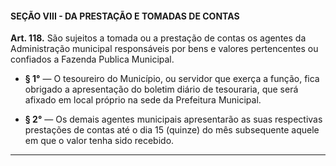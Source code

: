 #### SEÇÃO VIII - DA PRESTAÇÃO E TOMADAS DE CONTAS


**Art. 118.** São sujeitos a tomada ou a prestação de contas os agentes da Administração municipal responsáveis por bens e valores pertencentes ou confiados a Fazenda Publica Municipal.

- **§ 1°** — O tesoureiro do Município, ou servidor que exerça a função, fica obrigado a apresentação do boletim diário de tesouraria, que será afixado em local próprio na sede da Prefeitura Municipal.

- **§ 2°** — Os demais agentes municipais apresentarão as suas respectivas prestações de contas até o dia 15 (quinze) do mês subsequente aquele em que o valor tenha sido recebido.

---